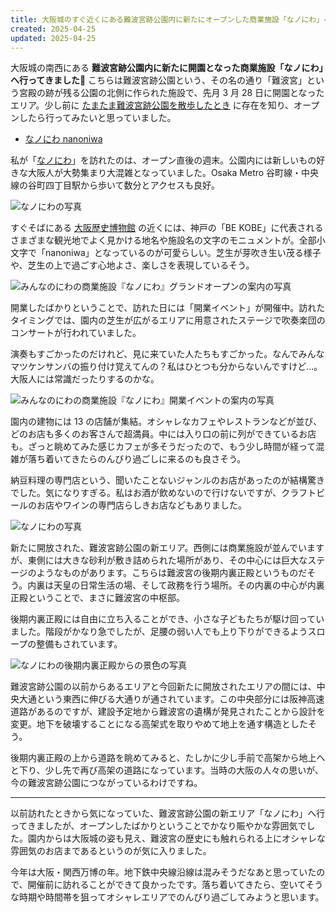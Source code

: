 ```yaml
---
title: 大阪城のすぐ近くにある難波宮跡公園内に新たにオープンした商業施設「なノにわ」へ行ってきた
created: 2025-04-25
updated: 2025-04-25
---
```


大阪城の南西にある **難波宮跡公園内に新たに開園となった商業施設「なノにわ」へ行ってきました🏯** こちらは難波宮跡公園という、その名の通り「難波宮」という宮殿の跡が残る公園の北側に作られた施設で、先月 3 月 28 日に開園となったエリア。少し前に [たまたま難波宮跡公園を散歩したとき](/blog/20250328/) に存在を知り、オープンしたら行ってみたいと思っていました。

- [なノにわ nanoniwa](https://naniwanomiya.jp/)

私が「[なノにわ](https://naniwanomiya.jp/)」を訪れたのは、オープン直後の週末。公園内には新しいもの好きな大阪人が大勢集まり大混雑となっていました。Osaka Metro 谷町線・中央線の谷町四丁目駅から歩いて数分とアクセスも良好。

![なノにわの写真](c33ccbd0-9401-417e-9150-4807687b8800)

すぐそばにある [大阪歴史博物館](https://www.osakamushis.jp/) の近くには、神戸の「BE KOBE」に代表されるさまざまな観光地でよく見かける地名や施設名の文字のモニュメントが。全部小文字で「nanoniwa」となっているのが可愛らしい。芝生が芽吹き生い茂る様子や、芝生の上で過ごす心地よさ、楽しさを表現しているそう。

![みんなのにわの商業施設『なノにわ』グランドオープンの案内の写真](24a21500-3cf4-4e96-e111-abf328beb700)

開業したばかりということで、訪れた日には「開業イベント」が開催中。訪れたタイミングでは、園内の芝生が広がるエリアに用意されたステージで吹奏楽団のコンサートが行われていました。

演奏もすごかったのだけれど、見に来ていた人たちもすごかった。なんでみんなマツケンサンバの振り付け覚えてんの？私はひとつも分からないんですけど…。大阪人には常識だったりするのかな。

![みんなのにわの商業施設『なノにわ』開業イベントの案内の写真](95075640-b2fa-4851-3392-2c6dcec5d900)

園内の建物には 13 の店舗が集結。オシャレなカフェやレストランなどが並び、どのお店も多くのお客さんで超満員。中には入り口の前に列ができているお店も。ざっと眺めてみた感じカフェが多そうだったので、もう少し時間が経って混雑が落ち着いてきたらのんびり過ごしに来るのも良さそう。

納豆料理の専門店という、聞いたことないジャンルのお店があったのが結構驚きでした。気になりすぎる。私はお酒が飲めないので行けないですが、クラフトビールのお店やワインの専門店らしきお店などもありました。

![なノにわの写真](d260a53a-e6bf-4d92-1025-bddfdc6bb200)

新たに開放された、難波宮跡公園の新エリア。西側には商業施設が並んでいますが、東側には大きな砂利が敷き詰められた場所があり、その中心には巨大なステージのようなものがあります。こちらは難波宮の後期内裏正殿というものだそう。内裏は天皇の日常生活の場、そして政務を行う場所。その内裏の中心が内裏正殿ということで、まさに難波宮の中枢部。

後期内裏正殿には自由に立ち入ることができ、小さな子どもたちが駆け回っていました。階段がかなり急でしたが、足腰の弱い人でも上り下りができるようスロープの整備もされています。

![なノにわの後期内裏正殿からの景色の写真](a8f3df96-3776-46f2-8798-41b93832dd00)

難波宮跡公園の以前からあるエリアと今回新たに開放されたエリアの間には、中央大通という東西に伸びる大通りが通されています。この中央部分には阪神高速道路があるのですが、建設予定地から難波宮の遺構が発見されたことから設計を変更。地下を破壊することになる高架式を取りやめて地上を通す構造としたそう。

後期内裏正殿の上から道路を眺めてみると、たしかに少し手前で高架から地上へと下り、少し先で再び高架の道路になっています。当時の大阪の人々の思いが、今の難波宮跡公園につながっているわけですね。

---

以前訪れたときから気になっていた、難波宮跡公園の新エリア「なノにわ」へ行ってきましたが、オープンしたばかりということでかなり賑やかな雰囲気でした。園内からは大阪城の姿も見え、難波宮の歴史にも触れられる上にオシャレな雰囲気のお店まであるというのが気に入りました。

今年は大阪・関西万博の年。地下鉄中央線沿線は混みそうだなあと思っていたので、開催前に訪れることができて良かったです。落ち着いてきたら、空いてそうな時期や時間帯を狙ってオシャレエリアでのんびり過ごしてみようと思います。
